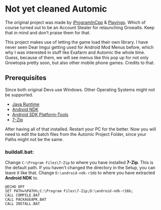 # Not yet cleaned Automic
The original project was made by [iProgramInCpp](https://github.com/iProgramMC) & [Playingo](https://github.com/playingoDEERUX). Which of course turned out to be an Account Stealer for relaunching Growalts. Keep that in mind and don't praise them for that.

This project makes use of letting the game load their own library. I have never seen Dear Imgui getting used for Android Mod Menus before, which why I was interested in stuff like Exafarm and Automic the whole time. Guess, because of them, we will see menus like this pop up for not only Growtopia pretty soon, but also other mobile phone games. Credits to that.

## Prerequisites
Since both original Devs use Windows. Other Operating Systems might not be supported.
- [Java Runtime](https://java.com/en/download/)
- [Android NDK](https://dl.google.com/android/repository/android-ndk-r16b-windows-x86_64.zip)
- [Android SDK Platform-Tools](https://developer.android.com/studio/releases/platform-tools)
- [7-Zip](https://www.7-zip.org/)

After having all of that installed. Restart your PC for the better. Now you will need to edit the batch files from the Automic Project Folder, since your Paths might not be the same.

### **buildall.bat:**

Change ``C:\Program Files\7-Zip`` to where you have installed **7-Zip**. This is the default path. If you haven't changed the directory in the Setup, you can leave it like that. Change ``D:\android-ndk-r16b`` to where you have extracted **Android NDK** to.
```batch
@ECHO OFF
SET PATH=%PATH%;C:\Program Files\7-Zip;D:\android-ndk-r16b;
CALL COMPILE.BAT
CALL PACKAGEAPK.BAT
CALL INSTALL.BAT
```
